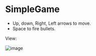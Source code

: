 # SimpleGame

- Up, down, Right, Left arrows to move.
- Space to fire bullets.

View:

![image](https://github.com/abhinayTiwari/SimpleGame/assets/24514803/c751aa6e-1f2a-41a2-8485-72361157d878)


